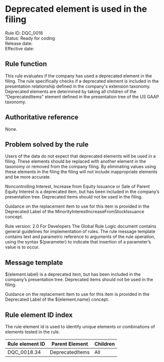 # Deprecated element is used in the filing
Rule ID: DQC_0018  
Status: Ready for coding   
Release date:     
Effective date:

## Rule function
This rule evaluates if the company has used a deprecated element in the filing. The rule specifically checks if a deprecated element is included in the presentation relationship defined in the company's extension taxonomy. Deprecated elements are determined by taking all children of the “DeprecatedItems” element defined in the presentation tree of the US GAAP taxonomy.
## Authoritative reference
None.
## Problem solved by the rule
Users of the data do not expect that deprecated elements will be used in a filing. These elements should be replaced with another element in the taxonomy or removed from the company filing. By eliminating values using these elements in the filing the filing will not include inappropriate elements and be more accurate.

Noncontrolling Interest, Increase from Equity Issuance or Sale of Parent Equity Interest is a deprecated item, but has been included in the company’s presentation tree. Deprecated items should not be used  in the filing.

Guidance on the replacement item to use for this item is provided in the Deprecated Label of the MinorityInterestIncreaseFromStockIssuance concept.

Rule version: 2.0
For Developers
The Global Rule Logic document contains general guidelines for implementation of rules.
The rule message template contains text and parametric reference to arguments of the rule operation, using the syntax ${parameter} to indicate that insertion of a parameter’s value is to occur.
## Message template

${element.label}  is a deprecated item, but has been included in the company’s presentation tree. Deprecated items should not be used  in the filing.

Guidance on the replacement item to use for this item is provided in the Deprecated Label of the ${element.name} concept.

## Rule element ID index
The rule element id is used to identify unique elements or combinations of elements tested in the rule.

| Rule element ID | Parent Element | Children |
| ---- | ---- | ---- |
| DQC_0018.34 | DeprecatedItems | All |
